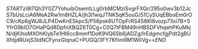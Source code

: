 $START$zi9I7Qh3Y0Z7YohuibOsemtLLg0rbMCMziSvgrFXQr/295o0wv3b12JcS7bUsLciA6MeA2Rw1m8HZLA/jh3I1wqJTNK5qK5ouG/51CySUqEBboEm0rOC9/cKp6gWJ8JLP4DwKnESkpcS/P56psk6UTOpFrRS4S8Kl8vozp73xi7B+SYfrG9bIO7GHaPQd8DpfnXBQZ6T0Cg+C0Q7tFBM49nHBSDFVhqehPKuMkjN/djKihoMXOhKIybTe1Hl6cc8mmf1DoK9VQ6Sb6jADZg/IrEdgmcfgjPdt2gBUXfdjdRUxjS3ldNCFynxGlqnaC+PUGQ/3FY7Kfiini9M1WiIVg==$END$